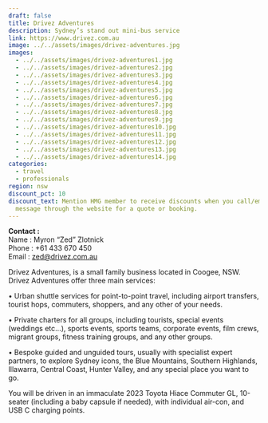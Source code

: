 ```yaml
---
draft: false
title: Drivez Adventures
description: Sydney’s stand out mini-bus service
link: https://www.drivez.com.au
image: ../../assets/images/drivez-adventures.jpg
images:
  - ../../assets/images/drivez-adventures1.jpg
  - ../../assets/images/drivez-adventures2.jpg
  - ../../assets/images/drivez-adventures3.jpg
  - ../../assets/images/drivez-adventures4.jpg
  - ../../assets/images/drivez-adventures5.jpg
  - ../../assets/images/drivez-adventures6.jpg
  - ../../assets/images/drivez-adventures7.jpg
  - ../../assets/images/drivez-adventures8.jpg
  - ../../assets/images/drivez-adventures9.jpg
  - ../../assets/images/drivez-adventures10.jpg
  - ../../assets/images/drivez-adventures11.jpg
  - ../../assets/images/drivez-adventures12.jpg
  - ../../assets/images/drivez-adventures13.jpg
  - ../../assets/images/drivez-adventures14.jpg
categories:
  - travel
  - professionals
region: nsw
discount_pct: 10
discount_text: Mention HMG member to receive discounts when you call/email/send
  message through the website for a quote or booking.
---
```


**Contact :**\
Name : Myron “Zed” Zlotnick\
Phone : +61 433 670 450\
Email : zed@drivez.com.au

Drivez Adventures, is a small family business located in Coogee, NSW. Drivez Adventures offer three main services:

• Urban shuttle services for point-to-point travel, including airport transfers, tourist hops, commuters, shoppers, and any other of your needs.

• Private charters for all groups, including tourists, special events (weddings etc…), sports events, sports teams, corporate events, film crews, migrant groups, fitness training groups, and any other groups.

• Bespoke guided and unguided tours, usually with specialist expert partners, to explore Sydney icons, the Blue Mountains, Southern Highlands, Illawarra, Central Coast, Hunter Valley, and any special place you want to go.

You will be driven in an immaculate 2023 Toyota Hiace Commuter GL, 10-seater (including a baby capsule if needed), with individual air-con, and USB C charging points.
